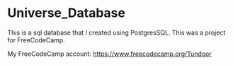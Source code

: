 # Universe_Database

This is a sql database that I created using PostgresSQL. This was a project for FreeCodeCamp.

My FreeCodeCamp account: https://www.freecodecamp.org/Tundoor
